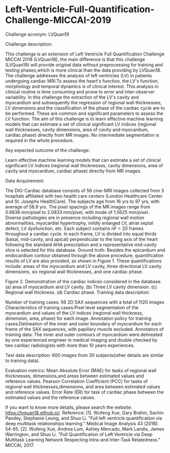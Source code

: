 # Left-Ventricle-Full-Quantification-Challenge-MICCAI-2019

Challenge acronym: LVQuan19

Challenge description:

This challenge is an extension of Left Ventricle Full Quantification Challenge MICCAI 2018 (LVQuan18), the main difference is that this challenge (LVQuan19) will provide original data without preprocessing for training and testing phases,which is more clinical than the data providing by LVQuan18. The challenge addresses the analysis of left ventricles (LV) in patients undergoing cardiac MRI.To assess the heart's function, the LV's function, morphology and temporal dynamics is of clinical interest. This analysis in clinical routine is time consuming and prone to error and inter-observer variability. In this challenge the extraction of the LV's cavity and myocardium and subsequently the regression of regional wall thicknesses, LV dimensions and the classification of the phase of the cardiac cycle are to be performed. These are common and significant parameters to assess the LV function. The aim of this challenge is to learn effective machine learning models that can estimate a set of clinical significant LV indices (regional wall thicknesses, cavity dimensions, area of cavity and myocardium, cardiac phase) directly from MR images. No intermediate segmentation is required in the whole procedure.


Key expected outcome of the challenge:
  
  Learn effective machine learning models that can estimate a set of clinical significant LV indices (regional wall thicknesses, cavity dimensions, area of cavity and myocardium, cardiac phase) directly from MR images.
  
Data Acquirement:

The DIG-Cardiac database consists of 56 cine-MRI images collected from 3 hospitals affiliated with two health care centers (London Healthcare Center and St. Josephs HealthCare). The subjects age from 16 yrs to 97 yrs, with average of 58.9 yrs. The pixel spacings of the MR images range from 0.6836 mm/pixel to 2.0833 mm/pixel, with mode of 1.5625 mm/pixel. Diverse pathologies are in presence including regional wall motion abnormalities, myocardial hypertrophy, mildly enlarged LV, atrial septal defect, LV dysfunction, etc. Each subject contains nF = 20 frames throughout a cardiac cycle. In each frame, LV is divided into equal thirds (basal, mid-cavity, and apical) perpendicular to the long axis of the heart following the standard AHA prescription and a representative mid-cavity slice is selected for this database.
Ground truth:
Besides the epicardium and endocardium contour obtained through the above procedure, quantification results of LV are also provided, as shown in Figure 1. These quantifications include: areas of the myocardium and LV cavity, three directional LV cavity dimensions, six regional wall thicknesses, and one cardiac phase.

Figure 2. Demonstration of the cardiac indices considered in the database. (a) area of myocardium and LV 
cavity. (b) Three LV cavity dimension. (c) Regional wall thickness. (d) Cardiac phase.
Training data description:

  Number of training cases: 56 2D SAX sequences with a total of 1120 images
  Characteristics of training cases:Pixel level segmentation of the myocardium and values of the LV indices
  (regional wall thickness, dimension, area, phase) for each image.
  Annotation policy for training cases:Delineation of the inner and outer boundary of myocardium for each frame of the
SAX sequences, with papillary muscle excluded.
  Annotators of training data: The inner and outer contours of myocardium were delineated by one experienced engineer in medical imaging and double checked by two cardiac radiologists with more than 10 years experiences.

Test data description:
  600 images from 30 subjects(other details are similar to training data).

Evaluation metrics:
Mean Absolute Error (MAE) for tasks of regional wall thicknesses, dimensions,and areas between estimated values and reference values.
Pearson Correlation Coefficient (PCC) for tasks of regional wall thicknesses,dimensions, and area between estimated values and reference values.
Error Rate (ER) for task of cardiac phase between the estimated values and the reference values.

If you want to know more details, please search the website: https://lvquan18.github.io/.
Reference:
[1]. Wufeng Xue, Gary Brahm, Sachin Pandey, Stephanie Leung, and Shuo Li. "Full left ventricle quantification via deep multitask relationships learning." Medical Image Analysis 43 (2018): 54-65.
[2]. Wufeng Xue, Andrea Lum, Ashley Mercado, Mark Landis, James Warrington, and Shuo Li. "Full Quantification of Left Ventricle via Deep Multitask Learning Network Respecting Intra-and Inter-Task Relatedness." MICCAI, 2017.

